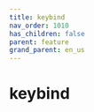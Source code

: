 ```yaml
---
title: keybind
nav_order: 1010
has_children: false
parent: feature
grand_parent: en_us
---
```



# keybind
